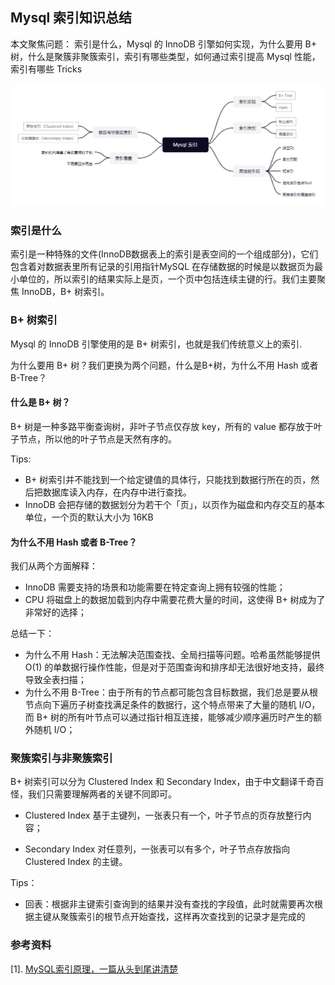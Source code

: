 ## Mysql 索引知识总结
本文聚焦问题：
索引是什么，Mysql 的 InnoDB 引擎如何实现，为什么要用 B+ 树，什么是聚簇非聚簇索引，索引有哪些类型，如何通过索引提高 Mysql 性能，索引有哪些 Tricks

![avatar](../../../static/images/2021/Mysql%20索引.png)

### 索引是什么
索引是一种特殊的文件(InnoDB数据表上的索引是表空间的一个组成部分)，它们包含着对数据表里所有记录的引用指针MySQL 在存储数据的时候是以数据页为最小单位的，所以索引的结果实际上是页，一个页中包括连续主键的行。我们主要聚焦 InnoDB，B+ 树索引。

### B+ 树索引
Mysql 的 InnoDB 引擎使用的是 B+ 树索引，也就是我们传统意义上的索引.

为什么要用 B+ 树？我们更换为两个问题，什么是B+树，为什么不用 Hash 或者 B-Tree？

#### 什么是 B+ 树？
B+ 树是一种多路平衡查询树，非叶子节点仅存放 key，所有的 value 都存放于叶子节点，所以他的叶子节点是天然有序的。

Tips:

* B+ 树索引并不能找到一个给定键值的具体行，只能找到数据行所在的页，然后把数据库读入内存，在内存中进行查找。
* InnoDB 会把存储的数据划分为若干个「页」，以页作为磁盘和内存交互的基本单位，一个页的默认大小为 16KB

#### 为什么不用 Hash 或者 B-Tree？
我们从两个方面解释：

* InnoDB 需要支持的场景和功能需要在特定查询上拥有较强的性能；
* CPU 将磁盘上的数据加载到内存中需要花费大量的时间，这使得 B+ 树成为了非常好的选择；


总结一下：

* 为什么不用 Hash：无法解决范围查找、全局扫描等问题。哈希虽然能够提供 O(1) 的单数据行操作性能，但是对于范围查询和排序却无法很好地支持，最终导致全表扫描；
* 为什么不用 B-Tree：由于所有的节点都可能包含目标数据，我们总是要从根节点向下遍历子树查找满足条件的数据行，这个特点带来了大量的随机 I/O，而 B+ 树的所有叶节点可以通过指针相互连接，能够减少顺序遍历时产生的额外随机 I/O；

### 聚簇索引与非聚簇索引
B+ 树索引可以分为 Clustered Index 和 Secondary Index，由于中文翻译千奇百怪，我们只需要理解两者的关键不同即可。

* Clustered Index 基于主键列，一张表只有一个，叶子节点的页存放整行内容；

* Secondary Index 对任意列，一张表可以有多个，叶子节点存放指向 Clustered Index 的主键。

Tips：

* 回表：根据非主键索引查询到的结果并没有查找的字段值，此时就需要再次根据主键从聚簇索引的根节点开始查找，这样再次查找到的记录才是完成的



### 参考资料
[1]. [MySQL索引原理，一篇从头到尾讲清楚](https://juejin.cn/post/6931901822231642125)